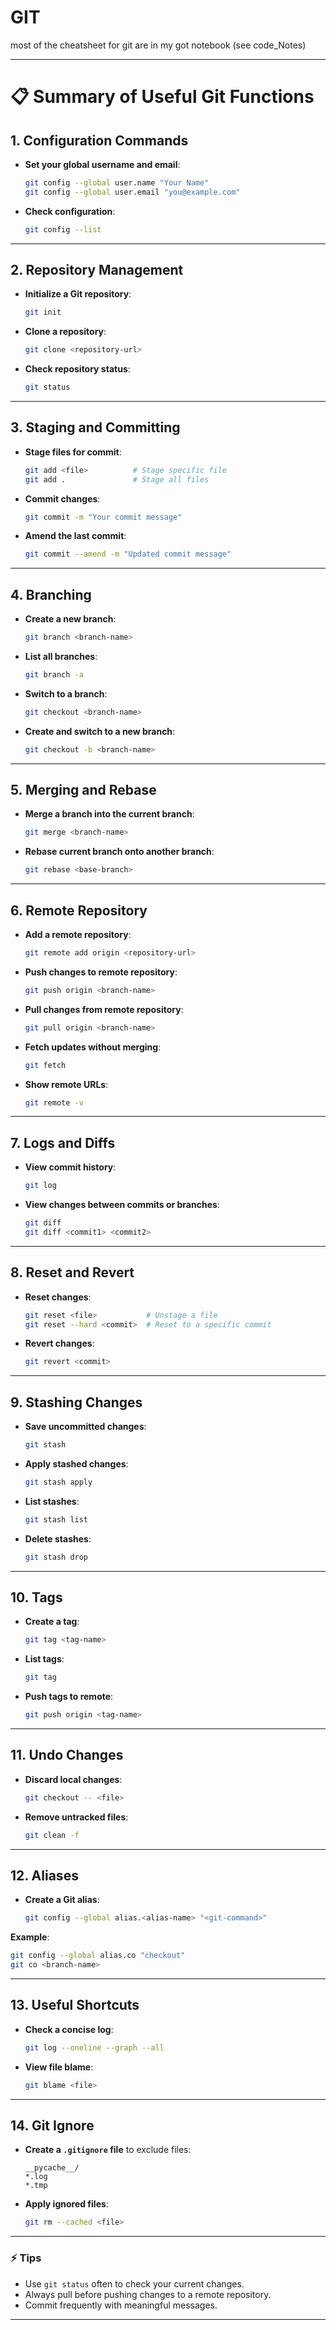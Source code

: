 # GIT

most of the cheatsheet for git are in my got notebook (see code_Notes)


---

# 📋 **Summary of Useful Git Functions**

## **1. Configuration Commands**
- **Set your global username and email**:  
  ```bash
  git config --global user.name "Your Name"
  git config --global user.email "you@example.com"
  ```

- **Check configuration**:  
  ```bash
  git config --list
  ```

---

## **2. Repository Management**
- **Initialize a Git repository**:  
  ```bash
  git init
  ```

- **Clone a repository**:  
  ```bash
  git clone <repository-url>
  ```

- **Check repository status**:  
  ```bash
  git status
  ```

---

## **3. Staging and Committing**
- **Stage files for commit**:  
  ```bash
  git add <file>          # Stage specific file
  git add .               # Stage all files
  ```

- **Commit changes**:  
  ```bash
  git commit -m "Your commit message"
  ```

- **Amend the last commit**:  
  ```bash
  git commit --amend -m "Updated commit message"
  ```

---

## **4. Branching**
- **Create a new branch**:  
  ```bash
  git branch <branch-name>
  ```

- **List all branches**:  
  ```bash
  git branch -a
  ```

- **Switch to a branch**:  
  ```bash
  git checkout <branch-name>
  ```

- **Create and switch to a new branch**:  
  ```bash
  git checkout -b <branch-name>
  ```

---

## **5. Merging and Rebase**
- **Merge a branch into the current branch**:  
  ```bash
  git merge <branch-name>
  ```

- **Rebase current branch onto another branch**:  
  ```bash
  git rebase <base-branch>
  ```

---

## **6. Remote Repository**
- **Add a remote repository**:  
  ```bash
  git remote add origin <repository-url>
  ```

- **Push changes to remote repository**:  
  ```bash
  git push origin <branch-name>
  ```

- **Pull changes from remote repository**:  
  ```bash
  git pull origin <branch-name>
  ```

- **Fetch updates without merging**:  
  ```bash
  git fetch
  ```

- **Show remote URLs**:  
  ```bash
  git remote -v
  ```

---

## **7. Logs and Diffs**
- **View commit history**:  
  ```bash
  git log
  ```

- **View changes between commits or branches**:  
  ```bash
  git diff
  git diff <commit1> <commit2>
  ```

---

## **8. Reset and Revert**
- **Reset changes**:  
  ```bash
  git reset <file>           # Unstage a file
  git reset --hard <commit>  # Reset to a specific commit
  ```

- **Revert changes**:  
  ```bash
  git revert <commit>
  ```

---

## **9. Stashing Changes**
- **Save uncommitted changes**:  
  ```bash
  git stash
  ```

- **Apply stashed changes**:  
  ```bash
  git stash apply
  ```

- **List stashes**:  
  ```bash
  git stash list
  ```

- **Delete stashes**:  
  ```bash
  git stash drop
  ```

---

## **10. Tags**
- **Create a tag**:  
  ```bash
  git tag <tag-name>
  ```

- **List tags**:  
  ```bash
  git tag
  ```

- **Push tags to remote**:  
  ```bash
  git push origin <tag-name>
  ```

---

## **11. Undo Changes**
- **Discard local changes**:  
  ```bash
  git checkout -- <file>
  ```

- **Remove untracked files**:  
  ```bash
  git clean -f
  ```

---

## **12. Aliases**
- **Create a Git alias**:  
  ```bash
  git config --global alias.<alias-name> "<git-command>"
  ```

**Example**:  
```bash
git config --global alias.co "checkout"
git co <branch-name>
```

---

## **13. Useful Shortcuts**
- **Check a concise log**:  
  ```bash
  git log --oneline --graph --all
  ```

- **View file blame**:  
  ```bash
  git blame <file>
  ```

---

## **14. Git Ignore**
- **Create a `.gitignore` file** to exclude files:  
  ```
  __pycache__/
  *.log
  *.tmp
  ```

- **Apply ignored files**:  
  ```bash
  git rm --cached <file>
  ```

---

### ⚡ **Tips**  
- Use `git status` often to check your current changes.
- Always pull before pushing changes to a remote repository.
- Commit frequently with meaningful messages.

---